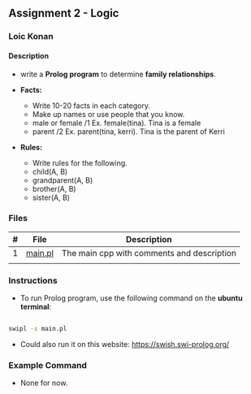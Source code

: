 ## Assignment 2 - Logic

### Loic Konan

#### Description

- write a **Prolog program** to determine **family relationships**.
- **Facts:**
  
  - Write 10-20 facts in each category.
  - Make up names or use people that you know.
  - male or female /1 Ex. female(tina). Tina is a female
  - parent /2 Ex. parent(tina, kerri). Tina is the parent of Kerri

- **Rules:**
  
  - Write rules for the following.
  - child(A, B)
  - grandparent(A, B)
  - brother(A, B)
  - sister(A, B)

### Files

|   #   | File               | Description                                |
| :---: | ------------------ | ------------------------------------------ |
|   1   | [main.pl](main.pl) | The main cpp with comments and description |
|       |

### Instructions

- To run Prolog program, use the following command on the **ubuntu terminal**:

```bash

swipl -s main.pl

```

- Could also run it on this website: <https://swish.swi-prolog.org/>
  
### Example Command

- None for now.

